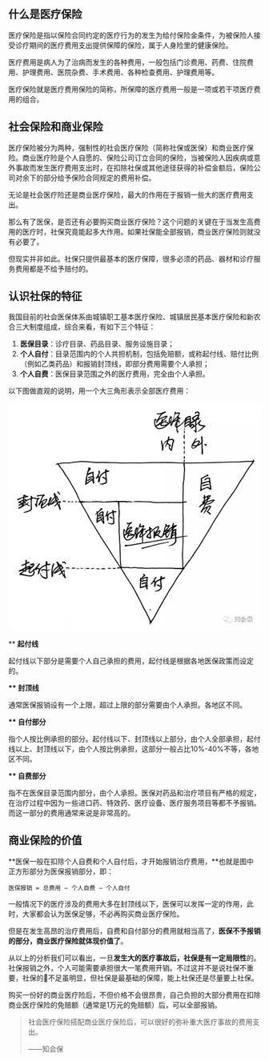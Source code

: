 ## **什么是医疗保险**

医疗保险是指以保险合同约定的医疗行为的发生为给付保险金条件，为被保险人接受诊疗期间的医疗费用支出提供保障的保险，属于人身险里的健康保险。

医疗费用是病人为了治病而发生的各种费用，一般包括门诊费用、药费、住院费用、护理费用、医院杂费、手术费用、各种检查费用、护理费用等。

医疗保险就是医疗费用保险的简称，所保障的医疗费用一般是一项或若干项医疗费用的组合。

## **社会保险和商业保险**

医疗保险被分为两种，强制性的社会医疗保险（简称社保或医保）和商业医疗保险。商业医疗险是个人自愿的、保险公司订立合同的保险，当被保险人因疾病或意外事故而发生医疗费用支出时，在扣除社保或其他途径获得的补偿金额后，保险公司对余下的部分给予保险合同规定的费用补偿。

无论是社会医疗险还是商业医疗保险，最大的作用在于报销一些大的医疗费用支出。

那么有了医保，是否还有必要购买商业医疗保险？这个问题的关键在于当发生高费用的医疗时，社保究竟能起多大作用。如果社保能全部报销，商业医疗保险则就没有必要了。

但现实并非如此。社保只提供最基本的医疗保障，很多必须的药品、器材和诊疗服务费用都是不给予赔付的。

## **认识社保的特征**

我国目前的社会医保体系由城镇职工基本医疗保险、城镇居民基本医疗保险和新农合三大制度组成，综合来看，有如下三个特征：

1. **医保目录**：诊疗目录、药品目录、服务设施目录；
2. **个人自付**：目录范围内的个人共担机制，包括免赔额，或称起付线、赔付比例（例如乙类药品）和报销封顶线，即部分费用需要个人承担；
3. **个人自费**：医保目录范围之外的医疗费用，完全由个人承担。

以下图做直观的说明，用一个大三角形表示全部医疗费用：

![](.gitbook/assets/she-bao-bao-xiao-bi-li-shi-yi-tu.png)

\*\* **起付线**

起付线以下部分是需要个人自己承担的费用，起付线是根据各地医保政策而设定的。

**\*\* 封顶线**

通常医保报销设有一个上限，超过上限的部分需要由个人承担。各地区不同。

**\*\* 自付部分**

指个人按比例承担的部分。起付线以下、封顶线以上部分，由个人全部承担，起付线以上、封顶线以下，由个人按比例承担，这部分一般占比10%-40%不等，各地区不同。

**\*\* 自费部分**

指不在医保目录范围内部分，由个人承担。医保对药品和治疗项目有严格的规定，在治疗过程中因为一些进口药、特效药、医疗设备、医疗服务项目等都不予报销。而这一部分的费用通常来说是非常高的。

## **商业保险的价值**

**医保一般在扣除个人自费和个人自付后，才开始报销治疗费用，**也就是图中正方形部分为医保报销部分，即：

`医保报销 = 总费用 – 个人自费 – 个人自付`

一般情况下的医疗涉及的费用大多在封顶线以下，医保可以发挥一定的作用，此时，大家都会认为医保足够，不必再购买商业医疗保险。

但是在发生高昂的治疗费用后，自费和自付部分的费用就相当高了，**医保不予报销的部分，商业医疗保险就体现价值了**。

从以上的分析我们可以看出，一旦**发生大的医疗事故后，社保是有一定局限性**的。社保报销之外，个人可能需要承担很大一笔费用开销。不过这并不是说社保不重要，社保的不足虽明显，但社保是最基础的保障，能上社保还是尽量要上社保。

购买一份好的商业医疗险后，不但价格不会很昂贵，自己负担的大部分费用在扣除商业医疗保险的免赔额（通常是1万元的免赔额）后，可以全部报销。

> 社会医疗保险搭配商业医疗保险后，可以很好的弥补重大医疗事故的费用支出。
>
> ——知会保



